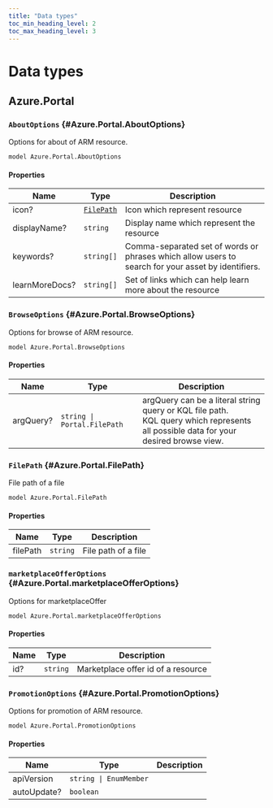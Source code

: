 ```yaml
---
title: "Data types"
toc_min_heading_level: 2
toc_max_heading_level: 3
---
```


# Data types

## Azure.Portal

### `AboutOptions` {#Azure.Portal.AboutOptions}

Options for about of ARM resource.

```typespec
model Azure.Portal.AboutOptions
```

#### Properties

| Name           | Type                                                | Description                                                                                        |
| -------------- | --------------------------------------------------- | -------------------------------------------------------------------------------------------------- |
| icon?          | [`FilePath`](./data-types.md#Azure.Portal.FilePath) | Icon which represent resource                                                                      |
| displayName?   | `string`                                            | Display name which represent the resource                                                          |
| keywords?      | `string[]`                                          | Comma-separated set of words or phrases which allow users to search for your asset by identifiers. |
| learnMoreDocs? | `string[]`                                          | Set of links which can help learn more about the resource                                          |

### `BrowseOptions` {#Azure.Portal.BrowseOptions}

Options for browse of ARM resource.

```typespec
model Azure.Portal.BrowseOptions
```

#### Properties

| Name      | Type                        | Description                                                                                                                              |
| --------- | --------------------------- | ---------------------------------------------------------------------------------------------------------------------------------------- |
| argQuery? | `string \| Portal.FilePath` | argQuery can be a literal string query or KQL file path.<br />KQL query which represents all possible data for your desired browse view. |

### `FilePath` {#Azure.Portal.FilePath}

File path of a file

```typespec
model Azure.Portal.FilePath
```

#### Properties

| Name     | Type     | Description         |
| -------- | -------- | ------------------- |
| filePath | `string` | File path of a file |

### `marketplaceOfferOptions` {#Azure.Portal.marketplaceOfferOptions}

Options for marketplaceOffer

```typespec
model Azure.Portal.marketplaceOfferOptions
```

#### Properties

| Name | Type     | Description                        |
| ---- | -------- | ---------------------------------- |
| id?  | `string` | Marketplace offer id of a resource |

### `PromotionOptions` {#Azure.Portal.PromotionOptions}

Options for promotion of ARM resource.

```typespec
model Azure.Portal.PromotionOptions
```

#### Properties

| Name        | Type                   | Description |
| ----------- | ---------------------- | ----------- |
| apiVersion  | `string \| EnumMember` |             |
| autoUpdate? | `boolean`              |             |
